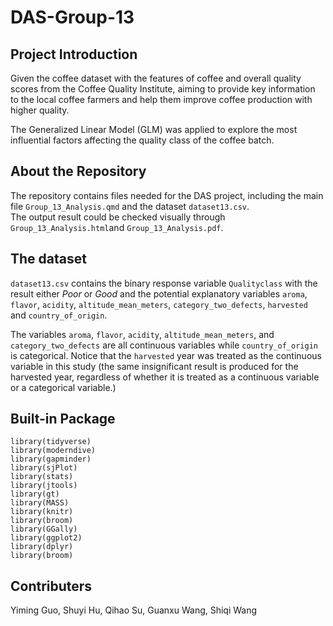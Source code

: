 # DAS-Group-13
## Project Introduction 
Given the coffee dataset with the features of coffee and overall quality scores from the Coffee Quality Institute, aiming to provide key information to the local coffee farmers and help them improve coffee production with higher quality.
 
The Generalized Linear Model (GLM) was applied to explore the most influential factors affecting the quality class of the coffee batch.
## About the Repository
The repository contains files needed for the DAS project, including the main file `Group_13_Analysis.qmd` and the dataset `dataset13.csv`.  
The output result could be checked visually through `Group_13_Analysis.html`and `Group_13_Analysis.pdf`.
## The dataset
`dataset13.csv` contains the binary response variable `Qualityclass` with the result either *Poor* or *Good* and the potential explanatory variables `aroma`, `flavor`, `acidity`, `altitude_mean_meters`, `category_two_defects`, `harvested` and `country_of_origin`.

The variables `aroma`, `flavor`, `acidity`, `altitude_mean_meters`, and `category_two_defects` are all continuous variables while `country_of_origin` is categorical.
Notice that the `harvested` year was treated as the continuous variable in this study (the same insignificant result is produced for the harvested year, regardless of whether it is treated as a continuous variable or a categorical variable.) 
## Built-in Package
```
library(tidyverse)
library(moderndive)
library(gapminder)
library(sjPlot)
library(stats)
library(jtools)
library(gt)
library(MASS)
library(knitr)
library(broom)
library(GGally)
library(ggplot2)
library(dplyr)
library(broom)
```
## Contributers
Yiming Guo, Shuyi Hu, Qihao Su, Guanxu Wang, Shiqi Wang
